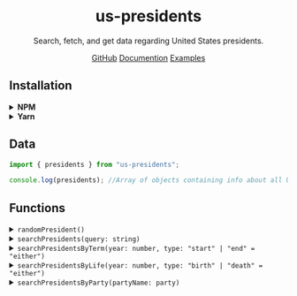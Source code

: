 <div align="center">
  <h1>us-presidents</h1>
  <p>Search, fetch, and get data regarding United States presidents.</p>
  <a href="https://github.com/devspen/us-presidents">GitHub</a>
  <a href="https://devspen.github.io/us-presidents">Documention</a>
  <a href="#functions">Examples</a>
</div>

## Installation

<details>
  <summary>
    <strong>
      NPM
    </strong>
  </summary>

```sh-session
npm install us-presidents
```

</details>
<details>
  <summary>
    <strong>
      Yarn
    </strong>
  </summary>

```sh-session
yarn add us-presidents
```

</details>

## Data

```ts
import { presidents } from "us-presidents";

console.log(presidents); //Array of objects containing info about all US presidents
```

## Functions

<details>
<summary><code>randomPresident()</code></summary>

Gets a random president.

```ts
import { randomPresident } from "us-presidents";

console.log(randomPresident());

/*
Example Response:

{
  order: 23,
  name: 'Benjamin Harrison',
  description: 'Benjamin Harrison was an American lawyer and politician who served as the 23rd president of the United States from 1889 to 1893. He was a grandson of the ninth president, William Henry Harrison, and a great-grandson of Benjamin Harrison V, a founding father who signed the United States Declaration of Independence.',
  wikipedia: 'https://wikipedia.org/wiki/Benjamin_Harrison',
  term: { startYear: 1889, endYear: 1893, served: 1 },
  party: 'Republican',
  life: { birthYear: 1833, deathYear: 1901 }
}
*/
```

</details>

<details>
<summary><code>searchPresidents(query: string)</code></summary>

Search presidents by their name.

```ts
import { searchPresidents } from "us-presidents";

console.log(searchPresidents("donald trump")); //Returns a array of results, in this case it will only be one result
/*
[
  {
    order: 45,
    name: 'Donald Trump',
    description: 'Donald John Trump is an American politician, media personality, and businessman who served as the 45th president of the United States from 2017 to 2021.',
    wikipedia: 'https://en.wikipedia.org/wiki/Donald_Trump',
    term: { startYear: 2017, endYear: 2021, served: 1 },
    party: 'Republican',
    life: { birthYear: 1946, deathYear: null }
  }
]
*/

console.log(searchPresidents("donald trump")[0]); //Returns the first result, instead of an array of results
```

</details>

<details>
<summary><code>searchPresidentsByTerm(year: number, type: "start" | "end" = "either")</code></summary>

Returns an array of presidents who started and/or ended their term in a certain year.

```ts
import { searchPresidentsByTerm } from "us-presidents";

console.log(searchPresidentsByTerm(2021));
/*
Returns Donald Trump and Joe Biden because Trump's end year was 2021, and Biden's start year was 2021:
[
  {
    order: 45,
    name: 'Donald Trump',
    description: 'Donald John Trump is an American politician, media personality, and businessman who served as the 45th president of the United States from 2017 to 2021.',
    wikipedia: 'https://en.wikipedia.org/wiki/Donald_Trump',
    term: { startYear: 2017, endYear: 2021, served: 1 },
    party: 'Republican',
    life: { birthYear: 1946, deathYear: null }
  },
  {
    order: 46,
    name: 'Joe Biden',
    description: 'Joseph Robinette Biden Jr. is an American politician who is the 46th and current president of the United States. A member of the Democratic Party, he served as the 47th vice president from 2009 to 2017 under Barack Obama and represented Delaware in the United States Senate from 1973 to 2009.',
    wikipedia: 'https://en.wikipedia.org/wiki/Joe_Biden',
    term: { startYear: 2021, endYear: null, served: null },
    party: 'Democrat',
    life: { birthYear: 1942, deathYear: null }
  }
]
*/

console.log(searchPresidentsByTerm(2021, "start")); //Would just return Joe Biden

console.log(searchPresidentsByTerm(2021, "end")); //Would just return Donald Trump

console.log(searchPresidentsByTerm(null, "end")); //Would return Joe Biden as his term doesn't have an end year yet
```

</details>

<details>
<summary><code>searchPresidentsByLife(year: number, type: "birth" | "death" = "either")</code></summary>

Returns an array of presidents who were born and/or diseased in a certain year.

```ts
import { searchPresidentsByLife } from "us-presidents";

console.log(searchPresidentsByLife(1732)); //Returns an array of anyone who was born or diseased in 1732, in this case only George Washington
console.log(searchPresidentsByLife(1946, "birth")); //Returns an array of any president who was born in 1946, Bill Clinton; Donald Trump; and George W. Bush
console.log(searchPresidentsByLife(null, "death")); //Returns an array of every president who is still alive
```

</details>

<details>
<summary><code>searchPresidentsByParty(partyName: party)</code></summary>

Returns an array of all presidents of a certain party.

```ts
import { searchPresidentsByParty } from "us-presidents";

console.log(searchPresidentsByParty("Republican")); //Returns an array of all presidents of the Republican party
console.log(searchPresidentsByParty("Democrat")); //Returns an array of all presidents of the Democrat party
```

</details>
